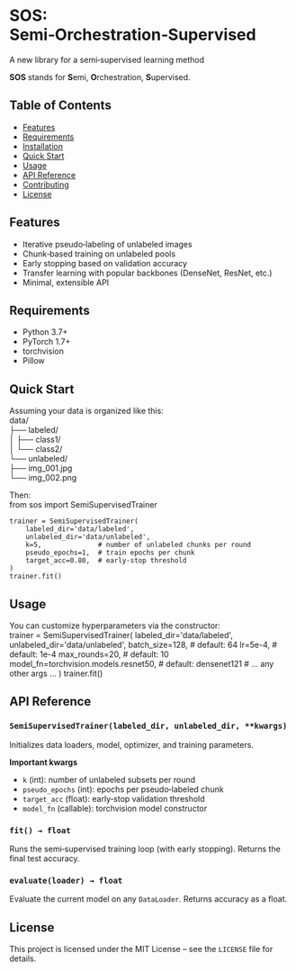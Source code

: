 # SOS: Semi‑Orchestration‑Supervised  
A new library for a semi‑supervised learning method

**SOS** stands for **S**emi, **O**rchestration, **S**upervised.

## Table of Contents
- [Features](#features)  
- [Requirements](#requirements)  
- [Installation](#installation)  
- [Quick Start](#quick-start)  
- [Usage](#usage)  
- [API Reference](#api-reference)  
- [Contributing](#contributing)  
- [License](#license)  

## Features
- Iterative pseudo‑labeling of unlabeled images  
- Chunk‑based training on unlabeled pools  
- Early stopping based on validation accuracy  
- Transfer learning with popular backbones (DenseNet, ResNet, etc.)  
- Minimal, extensible API  

## Requirements
- Python 3.7+  
- PyTorch 1.7+
- torchvision  
- Pillow  

## Quick Start  
Assuming your data is organized like this:  
    data/  
    ├── labeled/  
    │   ├── class1/  
    │   └── class2/  
    └── unlabeled/  
        ├── img_001.jpg  
        └── img_002.png  

Then:  
    from sos import SemiSupervisedTrainer

    trainer = SemiSupervisedTrainer(
        labeled_dir='data/labeled',
        unlabeled_dir='data/unlabeled',
        k=5,              # number of unlabeled chunks per round
        pseudo_epochs=1,  # train epochs per chunk
        target_acc=0.80,  # early‑stop threshold
    )
    trainer.fit()  

## Usage  
You can customize hyperparameters via the constructor:  
    trainer = SemiSupervisedTrainer(
        labeled_dir='data/labeled',
        unlabeled_dir='data/unlabeled',
        batch_size=128,            # default: 64
        lr=5e-4,                   # default: 1e-4
        max_rounds=20,             # default: 10
        model_fn=torchvision.models.resnet50,  # default: densenet121
        # ... any other args ...
    )
    trainer.fit()  

## API Reference

### `SemiSupervisedTrainer(labeled_dir, unlabeled_dir, **kwargs)`  
Initializes data loaders, model, optimizer, and training parameters.

**Important kwargs**  
- `k` (int): number of unlabeled subsets per round  
- `pseudo_epochs` (int): epochs per pseudo‑labeled chunk  
- `target_acc` (float): early‑stop validation threshold  
- `model_fn` (callable): torchvision model constructor  

### `fit() → float`  
Runs the semi‑supervised training loop (with early stopping). Returns the final test accuracy.

### `evaluate(loader) → float`  
Evaluate the current model on any `DataLoader`. Returns accuracy as a float.

## License  
This project is licensed under the MIT License – see the `LICENSE` file for details.
